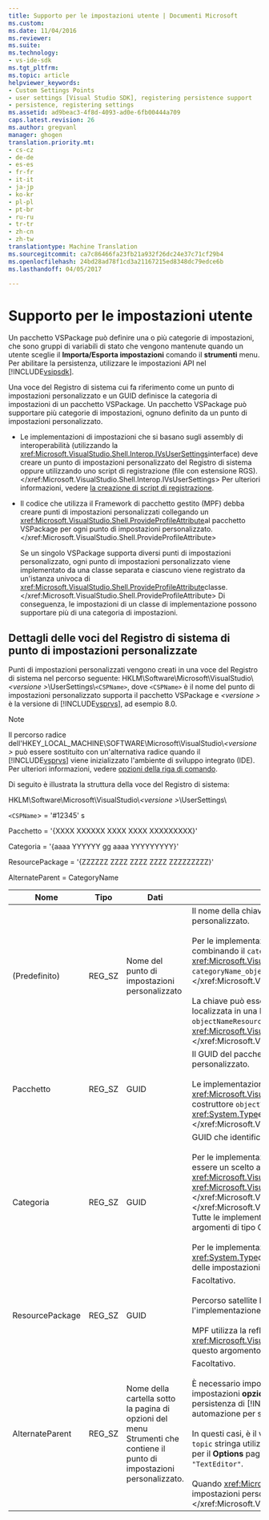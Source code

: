 ```yaml
---
title: Supporto per le impostazioni utente | Documenti Microsoft
ms.custom: 
ms.date: 11/04/2016
ms.reviewer: 
ms.suite: 
ms.technology:
- vs-ide-sdk
ms.tgt_pltfrm: 
ms.topic: article
helpviewer_keywords:
- Custom Settings Points
- user settings [Visual Studio SDK], registering persistence support
- persistence, registering settings
ms.assetid: ad9beac3-4f8d-4093-ad0e-6fb00444a709
caps.latest.revision: 26
ms.author: gregvanl
manager: ghogen
translation.priority.mt:
- cs-cz
- de-de
- es-es
- fr-fr
- it-it
- ja-jp
- ko-kr
- pl-pl
- pt-br
- ru-ru
- tr-tr
- zh-cn
- zh-tw
translationtype: Machine Translation
ms.sourcegitcommit: ca7c86466fa23fb21a932f26dc24e37c71cf29b4
ms.openlocfilehash: 24bd28ad78f1cd3a21167215ed8348dc79edce6b
ms.lasthandoff: 04/05/2017

---
```

# <a name="support-for-user-settings"></a>Supporto per le impostazioni utente
Un pacchetto VSPackage può definire una o più categorie di impostazioni, che sono gruppi di variabili di stato che vengono mantenute quando un utente sceglie il **Importa/Esporta impostazioni** comando il **strumenti** menu. Per abilitare la persistenza, utilizzare le impostazioni API nel [!INCLUDE[vsipsdk](../../extensibility/includes/vsipsdk_md.md)].  
  
 Una voce del Registro di sistema cui fa riferimento come un punto di impostazioni personalizzato e un GUID definisce la categoria di impostazioni di un pacchetto VSPackage. Un pacchetto VSPackage può supportare più categorie di impostazioni, ognuno definito da un punto di impostazioni personalizzato.  
  
-   Le implementazioni di impostazioni che si basano sugli assembly di interoperabilità (utilizzando la <xref:Microsoft.VisualStudio.Shell.Interop.IVsUserSettings>interface) deve creare un punto di impostazioni personalizzato del Registro di sistema oppure utilizzando uno script di registrazione (file con estensione RGS).</xref:Microsoft.VisualStudio.Shell.Interop.IVsUserSettings> Per ulteriori informazioni, vedere [la creazione di script di registrazione](/cpp/atl/creating-registrar-scripts).  
  
-   Il codice che utilizza il Framework di pacchetto gestito (MPF) debba creare punti di impostazioni personalizzati collegando un <xref:Microsoft.VisualStudio.Shell.ProvideProfileAttribute>al pacchetto VSPackage per ogni punto di impostazioni personalizzato.</xref:Microsoft.VisualStudio.Shell.ProvideProfileAttribute>  
  
     Se un singolo VSPackage supporta diversi punti di impostazioni personalizzato, ogni punto di impostazioni personalizzato viene implementato da una classe separata e ciascuno viene registrato da un'istanza univoca di <xref:Microsoft.VisualStudio.Shell.ProvideProfileAttribute>classe.</xref:Microsoft.VisualStudio.Shell.ProvideProfileAttribute> Di conseguenza, le impostazioni di un classe di implementazione possono supportare più di una categoria di impostazioni.  
  
## <a name="custom-settings-point-registry-entry-details"></a>Dettagli delle voci del Registro di sistema di punto di impostazioni personalizzate  
 Punti di impostazioni personalizzati vengono creati in una voce del Registro di sistema nel percorso seguente: HKLM\Software\Microsoft\VisualStudio\\*\<versione >*\UserSettings\\`<CSPName>`, dove `<CSPName>` è il nome del punto di impostazioni personalizzato supporta il pacchetto VSPackage e *\<versione >* è la versione di [!INCLUDE[vsprvs](../../code-quality/includes/vsprvs_md.md)], ad esempio 8.0.  
  
> [!NOTE]
>  Il percorso radice dell'HKEY_LOCAL_MACHINE\SOFTWARE\Microsoft\VisualStudio\\*\<versione >* può essere sostituito con un'alternativa radice quando il [!INCLUDE[vsprvs](../../code-quality/includes/vsprvs_md.md)] viene inizializzato l'ambiente di sviluppo integrato (IDE). Per ulteriori informazioni, vedere [opzioni della riga di comando](../../extensibility/command-line-switches-visual-studio-sdk.md).  
  
 Di seguito è illustrata la struttura della voce del Registro di sistema:  
  
 HKLM\Software\Microsoft\VisualStudio\\*\<versione >*\UserSettings\  
  
 `<CSPName`> = '#12345' s  
  
 Pacchetto = '{XXXX XXXXXX XXXX XXXX XXXXXXXXX}'  
  
 Categoria = '{aaaa YYYYYY gg aaaa YYYYYYYYY}'  
  
 ResourcePackage = '{ZZZZZZ ZZZZ ZZZZ ZZZZ ZZZZZZZZZ}'  
  
 AlternateParent = CategoryName  
  
|Nome|Tipo|Dati|Descrizione|  
|----------|----------|----------|-----------------|  
|(Predefinito)|REG_SZ|Nome del punto di impostazioni personalizzato|Il nome della chiave, `<CSPName`>, è il nome non localizzato del punto di impostazioni personalizzato.<br /><br /> Per le implementazioni in base a MPF, il nome della chiave viene ottenuto combinando il `categoryName` e `objectName` gli argomenti del <xref:Microsoft.VisualStudio.Shell.ProvideProfileAttribute>costruttore in `categoryName_objectName`.</xref:Microsoft.VisualStudio.Shell.ProvideProfileAttribute><br /><br /> La chiave può essere vuota o può contenere l'ID di riferimento per la stringa localizzata in una DLL satellite. Questo valore viene ottenuto dal `objectNameResourceID` argomento per il <xref:Microsoft.VisualStudio.Shell.ProvideProfileAttribute>costruttore.</xref:Microsoft.VisualStudio.Shell.ProvideProfileAttribute>|  
|Pacchetto|REG_SZ|GUID|Il GUID del pacchetto VSPackage che implementa il punto di impostazioni personalizzato.<br /><br /> Le implementazioni basata sull'utilizzo di MPF la <xref:Microsoft.VisualStudio.Shell.ProvideProfileAttribute>classe, utilizzare il costruttore `objectType` argomento che contiene il pacchetto VSPackage <xref:System.Type>e reflection per ottenere questo valore.</xref:System.Type> </xref:Microsoft.VisualStudio.Shell.ProvideProfileAttribute>|  
|Categoria|REG_SZ|GUID|GUID che identifica la categoria di impostazioni.<br /><br /> Per le implementazioni in base alle assembly di interoperabilità, questo valore può essere un scelto arbitrariamente GUID, che il [!INCLUDE[vsprvs](../../code-quality/includes/vsprvs_md.md)] IDE passa al <xref:Microsoft.VisualStudio.Shell.Interop.IVsUserSettings.ExportSettings%2A>e <xref:Microsoft.VisualStudio.Shell.Interop.IVsUserSettings.ImportSettings%2A>metodi.</xref:Microsoft.VisualStudio.Shell.Interop.IVsUserSettings.ImportSettings%2A> </xref:Microsoft.VisualStudio.Shell.Interop.IVsUserSettings.ExportSettings%2A> Tutte le implementazioni di questi due metodi è necessario verificare i relativi argomenti di tipo GUID.<br /><br /> Per le implementazioni in base a MPF questo GUID è ottenuto il <xref:System.Type>della classe che implementa il [!INCLUDE[vsprvs](../../code-quality/includes/vsprvs_md.md)] meccanismo delle impostazioni.</xref:System.Type>|  
|ResourcePackage|REG_SZ|GUID|Facoltativo.<br /><br /> Percorso satellite DLL contenente localizzata stringhe se non fornisce l'implementazione di VSPackage.<br /><br /> MPF utilizza la reflection per ottenere la risorsa corretta VSPackage, pertanto la <xref:Microsoft.VisualStudio.Shell.ProvideProfileAttribute>classe non viene impostato questo argomento.</xref:Microsoft.VisualStudio.Shell.ProvideProfileAttribute>|  
|AlternateParent|REG_SZ|Nome della cartella sotto la pagina di opzioni del menu Strumenti che contiene il punto di impostazioni personalizzato.|Facoltativo.<br /><br /> È necessario impostare questo valore solo se supporta un'implementazione delle impostazioni **opzioni del menu Strumenti** pagine che utilizzano il meccanismo di persistenza di [!INCLUDE[vsipsdk](../../extensibility/includes/vsipsdk_md.md)] anziché il meccanismo nel modello di automazione per salvare lo stato.<br /><br /> In questi casi, è il valore della chiave AlternateParent il `topic` sezione la `topic.sub-topic` stringa utilizzata per identificare la particolare **Options** pagina. Ad esempio, per il **Options** pagina `"TextEditor.Basic"` sarebbe il valore di AlternateParent `"TextEditor"`.<br /><br /> Quando <xref:Microsoft.VisualStudio.Shell.ProvideProfileAttribute>il punto di impostazioni personalizzato, viene generato l'errore è identico al nome di categoria.</xref:Microsoft.VisualStudio.Shell.ProvideProfileAttribute>|
